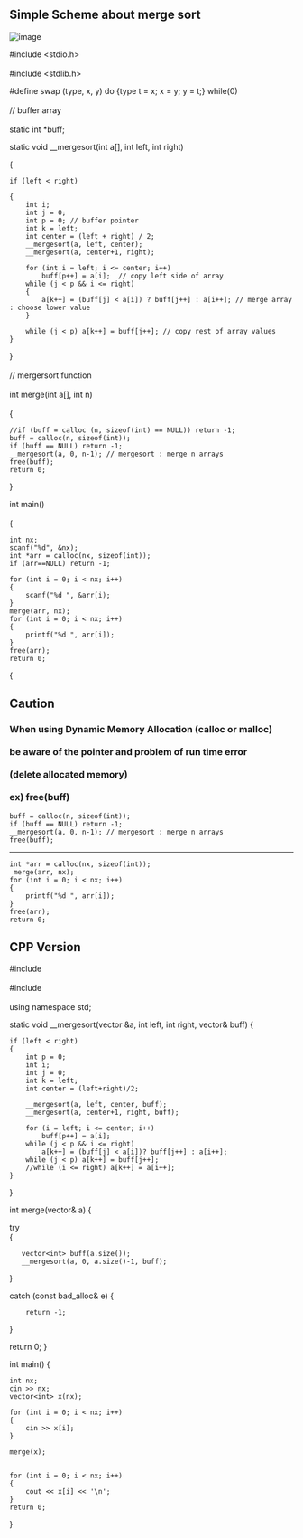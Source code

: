 ## Simple Scheme about merge sort
![image](https://github.com/user-attachments/assets/d187faed-2690-44b6-a595-71be78b17d12)

#include <stdio.h> </br> <br/>
#include <stdlib.h>

#define swap (type, x, y) do {type t = x; x = y; y = t;} while(0) </br> <br/>
// buffer array </br> <br/>
static int *buff;

static void __mergesort(int a[], int left, int right)

{

    if (left < right)
    
    {
        int i;
        int j = 0;
        int p = 0; // buffer pointer
        int k = left; 
        int center = (left + right) / 2;
        __mergesort(a, left, center); 
        __mergesort(a, center+1, right);
        
        for (int i = left; i <= center; i++)
            buff[p++] = a[i];  // copy left side of array
        while (j < p && i <= right)
        {
            a[k++] = (buff[j] < a[i]) ? buff[j++] : a[i++]; // merge array : choose lower value
        }
        
        while (j < p) a[k++] = buff[j++]; // copy rest of array values
    }
}
</br> <br>
// mergersort function </br> <br/>
int merge(int a[], int n) </br> <br/>
{

    //if (buff = calloc (n, sizeof(int) == NULL)) return -1;
    buff = calloc(n, sizeof(int));
    if (buff == NULL) return -1;
    __mergesort(a, 0, n-1); // mergesort : merge n arrays
    free(buff);
    return 0;
}

int main() </br> <br/>
{

    int nx;
    scanf("%d", &nx);
    int *arr = calloc(nx, sizeof(int));
    if (arr==NULL) return -1;
    
    for (int i = 0; i < nx; i++)
    {
        scanf("%d ", &arr[i);
    }
    merge(arr, nx);
    for (int i = 0; i < nx; i++)
    {
        printf("%d ", arr[i]);
    }
    free(arr);
    return 0;
{
## Caution
### When using Dynamic Memory Allocation (calloc or malloc) </br> <br/> be aware of the pointer and problem of run time error </br> <br/> (delete allocated memory) </br> <br/> ex) free(buff)

    buff = calloc(n, sizeof(int));
    if (buff == NULL) return -1;
    __mergesort(a, 0, n-1); // mergesort : merge n arrays
    free(buff);
--------------------------------------------------------------------------
    int *arr = calloc(nx, sizeof(int));
     merge(arr, nx);
    for (int i = 0; i < nx; i++)
    {
        printf("%d ", arr[i]);
    }
    free(arr);
    return 0;

## CPP Version

#include <iostream> </br> <br/>
#include <vector>  </br> <br>
using namespace std;


static void __mergesort(vector<int> &a, int left, int right, vector<int>& buff)
{

    if (left < right)
    {
        int p = 0;
        int i;
        int j = 0;
        int k = left;
        int center = (left+right)/2;
        
        __mergesort(a, left, center, buff);
        __mergesort(a, center+1, right, buff);
        
        for (i = left; i <= center; i++)
            buff[p++] = a[i];
        while (j < p && i <= right)
            a[k++] = (buff[j] < a[i])? buff[j++] : a[i++];
        while (j < p) a[k++] = buff[j++]; 
        //while (i <= right) a[k++] = a[i++];
    }
}

int merge(vector<int>& a)
{

   try  
   {
   
       vector<int> buff(a.size());
       __mergesort(a, 0, a.size()-1, buff);
       
   }
   
   
   catch (const bad_alloc& e) 
   {
   
        return -1;
   }
   
   return 0;
}

int main()
{

    int nx;
    cin >> nx;
    vector<int> x(nx);
    
    for (int i = 0; i < nx; i++)
    {
        cin >> x[i];
    }
    
    merge(x);
  
    
    for (int i = 0; i < nx; i++)
    {
        cout << x[i] << '\n';
    }
    return 0;
}

